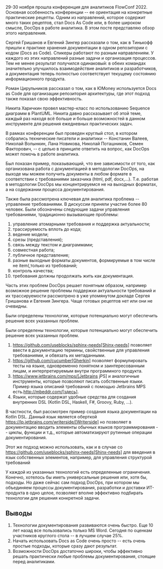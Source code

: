 

29-30 ноября прошла конференция для аналитиков FlowConf 2022. Основная особенность конференции -- ее ориентация на конкретные практические рецепты. Одним из направлений, которое содержит много таких рецептов, стал Docs As Code или, в более широком смысле, DocOps в работе аналитика. В этом посте представляю обзор этого направления.

Сергей Гришанов и Евгений Зингер рассказали о том, как в Тинькофф пришли к практике хранения документации в одном репозитории с кодом (Docs as Code). Cпикеры работают по разным направлениям. У каждого из этих направлений разные задачи и организация процессов. Тем не менее результат получился одинаковый: в обеих командах значительно улучшилось взаимодействие аналитиков и разработчиков, а документация теперь полностью соответствует текущему состоянию информационного продукта.

Роман Цирульников рассказал о том, как в ЮMoney используется Docs as Code для организации репозитория архитектуры, где этот подход также показал свою эффективность.

Никита Харичкин провел мастер-класс по использованию Sequence диаграмм в PlantUML. Никита давно рассказывает об этой теме, каждый раз находя всё больше и больше возможностей в данном инструменте для решения ежедневных практических задач.

В рамках конференции был проведен круглый стол, в котором собрались технические писатели и аналитики -- Констанин Валеев, Николай Волынкин, Лана Новикова, Николай Поташников, Семен Факторович, -- с целью в принципе ответить на вопрос, как DocOps может помочь в работе аналитика.

Был показан пример, показывающий, что вне зависимости от того, как организована работа с документацией в методологии DocOps, на выходе мы можем получить документы в любом формате в соответствии с требованиями заказчика (html, pdf, docx,...). Т.е. работая в методологии DocOps мы концентрируемся не на выходных форматах, а на содержании процесса документирования.

Также была рассмотрена ключевая для аналитика проблема -- управление требованиями. В дискуссии приняли участие более 80 человек. Были обозначены следующие задачи управления требованиями, традиционно вызывающие проблемы:

1. управление атомарными требования и поддержка актуальности;
1. трассируемость вплоть до кода;
1. ведение модели;
1. срезы (представления);
1. связь между текстом и диаграммами;
1. совместная работа;
1. публичное представление;
1. разные выходные форматы документов, формируемые в том числе не item(,только из требований;
1. контроль качества;
1. требования должны продолжать жить как документация.

Часть этих проблем DocOps решает понятным образом, например возможное решение проблемы поддержки актуальности требований и их трассируемости рассмотрено в уже упомянутом докладе Сергея Гришанова и Евгения Зингера. Чаще готовых рецептов нет или они не очевидны.

Были определены технологии, которые потенциально могут обеспечить решение всех указанных проблем.

Были определены технологии, которые потенциально могут обеспечить решение всех указанных проблем.

1. https://github.com/useblocks/sphinx-needs[Shinx-needs] позволяет ввести в документацию термины, свойственные для управления требованиями, и обвязать их метаданными.
1. https://github.com/cucumber[Gherkin] позволяет формулировать тесты на языке, одновременно понятном и заинтересованным лицам, и интерпретируемым внутри программного продукта.
1. https://www.jetbrains.com/mps/[Jetbrains jPS] и аналогичные инструменты, которые позволяют писать собственные языки. Пример языка описаний требований с помощью Jetbrains MPS есть.http://mbeddr.com/[здесь].
1. Языки, которые содержат удобные средства для создания внутренних DSL (Kotlin DSL, Haskell, F#, Groovy, Ruby, ...).

  В частности, был рассмотрен пример создания языка документации на Kotlin DSL. Данный язык является оберткой https://lp.jetbrains.com/writerside/[Writerside] но позволяет в документацию вводить элементы обычных языков программирования -- циклы, функции и т.д., которые автоматизируют рутинные операции документирования.

  Этот же подход можно использовать, как и в случае со https://github.com/useblocks/sphinx-needs[Shinx-needs] для введения в язык собственных элементов, например, для управления структурой требований


У каждой из указанных технологий есть определенные ограничения. Конечно, хотелось бы иметь универсальные решения или, хотя бы, подходы. Но даже сейчас сам подход DocOps, при котором мы объединяем процессы документирования, разработки и доставки ИТ-продукта в одно целое, позволяет вполне эффективно подбирать технологии для решения конкретной задачи.

## Выводы

1. Технологии документирования развиваются очень быстро. Еще 10 лет назад все пользовались только MS Word. Сегодня по оценкам участников круглого стола -- в лучшем случае 25%.
1. Начать использовать Docs as Code очень просто -- есть очень простые подходы, которые сразу дают результат.
1. Возможности DocOps достаточно широки, чтобы эффективно решать практически любые проблемы документирования, стоящие перед аналитиками.